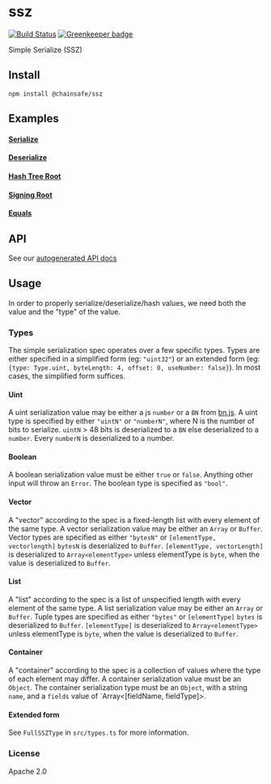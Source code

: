 # ssz
[![Build Status](https://travis-ci.com/ChainSafe/ssz-js.svg?branch=master)](https://travis-ci.com/ChainSafe/ssz-js) [![Greenkeeper badge](https://badges.greenkeeper.io/ChainSafe/ssz-js.svg)](https://greenkeeper.io/)

Simple Serialize (SSZ)

## Install

`npm install @chainsafe/ssz`

## Examples

#### [Serialize](https://chainsafe.github.io/ssz-js/modules/ssz.html#serialize)

#### [Deserialize](https://chainsafe.github.io/ssz-js/modules/ssz.html#deserialize)

#### [Hash Tree Root](https://chainsafe.github.io/ssz-js/modules/ssz.html#hashtreeroot)

#### [Signing Root](https://chainsafe.github.io/ssz-js/modules/ssz.html#signingroot)

#### [Equals](https://chainsafe.github.io/ssz-js/modules/ssz.html#equals)

## API

See our [autogenerated API docs](https://chainsafe.github.io/ssz-js/modules/ssz.html)

## Usage

In order to properly serialize/deserialize/hash values, we need both the value and the "type" of the value.

### Types

The simple serialization spec operates over a few specific types.
Types are either specified in a simplified form (eg: `"uint32"`) or an extended form
(eg: `{type: Type.uint, byteLength: 4, offset: 0, useNumber: false}`). In most cases, the simplified form suffices.

#### Uint
A uint serialization value may be either a js `number` or a `BN` from [bn.js](https://github.com/indutny/bn.js).
A uint type is specified by either `"uintN"` or `"numberN"`, where N is the number of bits to serialize.
`uintN` > 48 bits is deserialized to a `BN` else deserialized to a `number`.
Every `numberN` is deserialized to a number.

#### Boolean
A boolean serialization value must be either `true` or `false`. Anything other input will throw an `Error`.
The boolean type is specified as `"bool"`.

#### Vector
A "vector" according to the spec is a fixed-length list with every element of the same type.
A vector serialization value may be either an `Array` or `Buffer`.
Vector types are specified as either `"bytesN"` or `[elementType, vectorlength]`
`bytesN` is deserialized to `Buffer`.
`[elementType, vectorLength]` is deserialized to `Array<elementType>` unless elementType is `byte`, when the value is deserialized to `Buffer`.

#### List
A "list" according to the spec is a list of unspecified length with every element of the same type.
A list serialization value may be either an `Array` or `Buffer`.
Tuple types are specified as either `"bytes"` or `[elementType]`
`bytes` is deserialized to `Buffer`.
`[elementType]` is deserialized to `Array<elementType>` unless elementType is `byte`, when the value is deserialized to `Buffer`.

#### Container
A "container" according to the spec is a collection of values where the type of each element may differ.
A container serialization value must be an `Object`.
The container serialization type must be an `Object`, with a string `name`, and a `fields` value of `Array<[fieldName, fieldType]>.

#### Extended form

See `FullSSZType` in `src/types.ts` for more information.

### License

Apache 2.0
